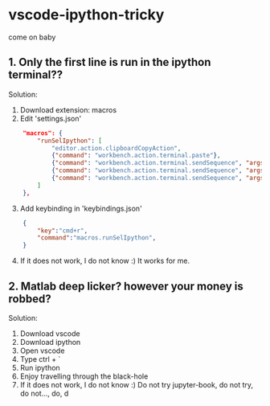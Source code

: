 # vscode-ipython-tricky
come on baby

## 1. Only the first line is run in the ipython terminal??
Solution:
1. Download extension: macros
2. Edit 'settings.json'
```json
    "macros": {
        "runSelIpython": [
            "editor.action.clipboardCopyAction",
            {"command": "workbench.action.terminal.paste"},
            {"command": "workbench.action.terminal.sendSequence", "args": {"text": "\u000d"}},
            {"command": "workbench.action.terminal.sendSequence", "args": {"text": "\u000d"}},
            {"command": "workbench.action.terminal.sendSequence", "args": {"text": "\u000d"}},
        ]
    },
```
3. Add keybinding in 'keybindings.json'
```json
    {
        "key":"cmd+r",
        "command":"macros.runSelIpython",
    }
```
4. If it does not work, I do not know :) 
   It works for me.

## 2. Matlab deep licker? however your money is robbed?
Solution:
1. Download vscode
2. Download ipython
3. Open vscode 
4. Type ctrl + ` 
5. Run ipython
6. Enjoy travelling through the black-hole
7. If it does not work, I do not know :) 
   Do not try jupyter-book, do not try, do not..., do, d
